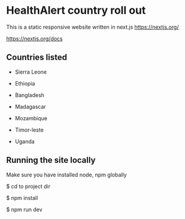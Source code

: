 # HealthAlert country roll out

This is a static responsive website written in next.js
https://nextjs.org/

https://nextjs.org/docs


## Countries listed

* Sierra Leone

* Ethiopia

* Bangladesh

* Madagascar

* Mozambique

* Timor-leste

* Uganda



## Running the site locally

Make sure you have installed node, npm globally

$ cd to project dir

$ npm install

$ npm run dev
